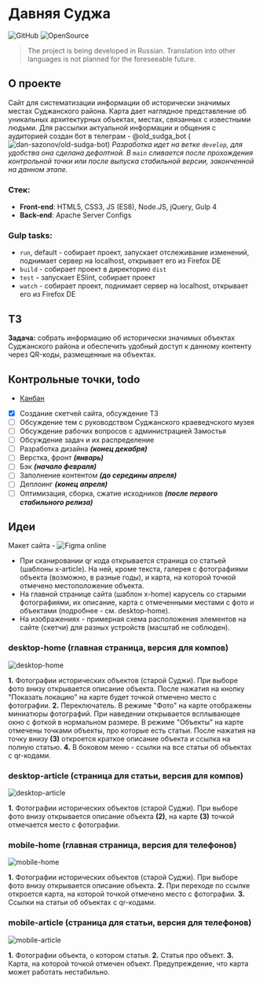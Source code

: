 # Давняя Суджа
![GitHub](https://img.shields.io/github/license/dan-sazonov/old-sudga)
![OpenSource](https://img.shields.io/badge/Open%20Source-%E2%99%A5-red)
> The project is being developed in Russian. Translation into other languages is not planned for the foreseeable future.
## О проекте
Сайт для систематизации информации об исторически значимых местах Суджанского района.
Карта дает наглядное представление об уникальных архитектурных объектах, местах, связанных с известными людьми.
Для рассылки актуальной информации и общения с аудиторией создан бот в телеграм - @old_sudga_bot (![dan-sazonov/old-sudga-bot](https://github.com/dan-sazonov/old-sudga-bot))
_Разработка идет на ветке `develop`, для удобства она сделана дефолтной. В `main` сливается после прохождения
контрольной точки или после выпуска стабильной версии, законченной на данном этапе._
### Стек:
- **Front-end**: HTML5, CSS3, JS (ES8), Node.JS, jQuery, Gulp 4
- **Back-end**: Apache Server Configs
### Gulp tasks:
- `run`, default - собирает проект, запускает отслеживание изменений, поднимает сервер на localhost, открывает его из Firefox DE
- `build` - собирает проект в директорию `dist`
- `test` - запускает ESlint, собирает проект
- `watch` - собирает проект, поднимает сервер на localhost, открывает его из Firefox DE

## ТЗ
**Задача:** собрать информацию об исторически значимых объектах Суджанского района и обеспечить удобный доступ к данному
контенту через QR-коды, размещенные на объектах.
## Контрольные точки, todo
- [Канбан](https://github.com/dan-sazonov/old-sudga/projects/1)

- [X] Создание скетчей сайта, обсуждение ТЗ
- [ ] Обсуждение тем с руководством Суджанского краеведчского музея
- [ ] Обсуждение рабочих вопросов с администрацией Замостья
- [ ] Обсуждение задач и их распределение
- [ ] Разработка дизайна _**(конец декабря)**_
- [ ] Верстка, фронт _**(январь)**_
- [ ] Бэк _**(начало февраля)**_
- [ ] Заполнение контентом _**(до середины апреля)**_
- [ ] Деплоинг _**(конец апреля)**_
- [ ] Оптимизация, сборка, сжатие исходников _**(после первого стабильного релиза)**_
## Идеи
Макет сайта - ![Figma online](https://www.figma.com/file/5XTgdbaoxZckt15BIIGF2j/%D0%94%D0%B0%D0%B2%D0%BD%D1%8F%D1%8F-%D0%A1%D1%83%D0%B4%D0%B6%D0%B0-%D0%BC%D0%B0%D0%BA%D0%B5%D1%82?node-id=0%3A1)
* При сканировании qr кода  открывается страница со статьей (шаблоны x-article). На ней, кроме текста,
галерея с фотографиями объекта (возможно, в разные годы), и карта, на которой точкой отмечено местоположение объекта.
* На главной странице сайта (шаблон x-home) карусель со старыми фотографиями, их описание, карта с отмеченными местами
с фото и объектами (подробнее - см. desktop-home).
* На изображениях - примерная схема расположения элементов на сайте (скетчи) для разных устройств (масштаб не соблюден).
### desktop-home (главная страница, версия для компов)
![desktop-home](sketches/desktop-home.png)

**1.** Фотографии исторических объектов (старой Суджи). При выборе фото внизу открывается описание объекта.
После нажатия на кнопку "Показать локацию" на карте будет точкой отмечено место с фотографии.
**2.** Переключатель. В режиме "Фото" на карте отображены миниатюры фотографий.
При наведении открывается всплывающее окно с фоткой в нормальном размере.
В режиме "Объекты" на карте отмечены точками объекты, про которые есть статьи.
После нажатия на точку внизу **(3)** откроется краткое описание объекта и ссылка на полную статью.
**4.** В боковом меню - ссылки на все статьи об объектах с qr-кодами.
### desktop-article (страница для статьи, версия для компов)
![desktop-article](sketches/desktop-article.png)

**1.** Фотографии исторических объектов (старой Суджи). При выборе фото внизу открывается описание объекта **(2)**,
на карте **(3)** точкой отмечается место с фотографии.
### mobile-home (главная страница, версия для телефонов)
![mobile-home](sketches/mobile-home.png)

**1.** Фотографии исторических объектов (старой Суджи). При выборе фото внизу открывается описание объекта.
**2.** При переходе по ссылке откроется карта, на которой точкой отмечено место с фотографии.
**3.** Ссылки на статьи об объектах с qr-кодами.
### mobile-article (страница для статьи, версия для телефонов)
![mobile-article](sketches/mobile-article.png)

**1.** Фотографии объекта, о котором статья.
**2.** Статья про объект.
**3.** Карта, на которой точкой отмечен объект. Предупреждение, что карта может работать нестабильно.

